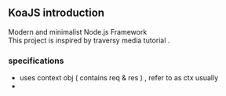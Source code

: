 ## KoaJS introduction
Modern and minimalist Node.js Framework
<br>
This project is inspired by traversy media <a link="https://www.youtube.com/watch?v=z84uTk5zmak " >tutorial</a> .
### specifications
* uses context obj ( contains req & res ) , refer to as ctx usually
* 
